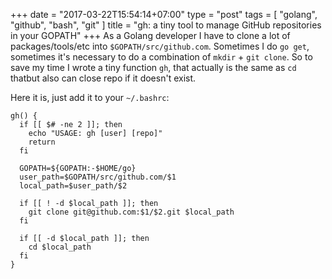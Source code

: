+++
date = "2017-03-22T15:54:14+07:00"
type = "post"
tags = [ "golang", "github", "bash", "git" ]
title = "gh: a tiny tool to manage GitHub repositories in your GOPATH"
+++
As a Golang developer I have to clone a lot of packages/tools/etc into `$GOPATH/src/github.com`. Sometimes I do `go get`, sometimes it's necessary to do a combination of `mkdir` + `git clone`. So to save my time I wrote a tiny function `gh`, that actually is the same as `cd` thatbut also can close repo if it doesn't exist.

Here it is, just add it to your `~/.bashrc`:

```
gh() {
  if [[ $# -ne 2 ]]; then
    echo "USAGE: gh [user] [repo]"
    return
  fi

  GOPATH=${GOPATH:-$HOME/go}
  user_path=$GOPATH/src/github.com/$1
  local_path=$user_path/$2

  if [[ ! -d $local_path ]]; then
    git clone git@github.com:$1/$2.git $local_path
  fi

  if [[ -d $local_path ]]; then
    cd $local_path
  fi
}
```
